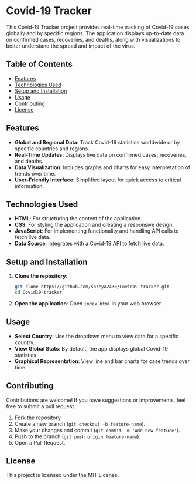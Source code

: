 # Covid-19 Tracker

This Covid-19 Tracker project provides real-time tracking of Covid-19 cases globally and by specific regions. The application displays up-to-date data on confirmed cases, recoveries, and deaths, along with visualizations to better understand the spread and impact of the virus.

## Table of Contents
- [Features](#features)
- [Technologies Used](#technologies-used)
- [Setup and Installation](#setup-and-installation)
- [Usage](#usage)
- [Contributing](#contributing)
- [License](#license)

## Features
- **Global and Regional Data**: Track Covid-19 statistics worldwide or by specific countries and regions.
- **Real-Time Updates**: Displays live data on confirmed cases, recoveries, and deaths.
- **Data Visualization**: Includes graphs and charts for easy interpretation of trends over time.
- **User-Friendly Interface**: Simplified layout for quick access to critical information.

## Technologies Used
- **HTML**: For structuring the content of the application.
- **CSS**: For styling the application and creating a responsive design.
- **JavaScript**: For implementing functionality and handling API calls to fetch live data.
- **Data Source**: Integrates with a Covid-19 API to fetch live data.

## Setup and Installation
1. **Clone the repository**:
    ```bash
    git clone https://github.com/shreya2430/Covid19-tracker.git
    cd Covid19-tracker
    ```

2. **Open the application**: 
   Open `index.html` in your web browser.

## Usage
- **Select Country**: Use the dropdown menu to view data for a specific country.
- **View Global Stats**: By default, the app displays global Covid-19 statistics.
- **Graphical Representation**: View line and bar charts for case trends over time.

## Contributing
Contributions are welcome! If you have suggestions or improvements, feel free to submit a pull request.

1. Fork the repository.
2. Create a new branch (`git checkout -b feature-name`).
3. Make your changes and commit (`git commit -m 'Add new feature'`).
4. Push to the branch (`git push origin feature-name`).
5. Open a Pull Request.

## License
This project is licensed under the MIT License.
